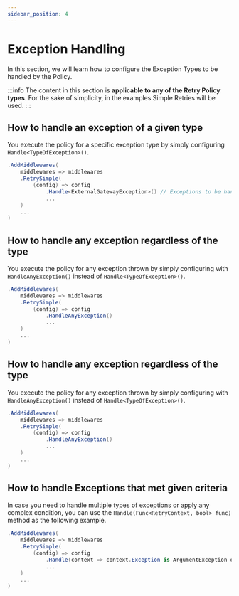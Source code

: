 ```yaml
---
sidebar_position: 4
---
```


# Exception Handling

In this section, we will learn how to configure the Exception Types to be handled by the Policy.

:::info
The content in this section is **applicable to any of the Retry Policy types**. 
For the sake of simplicity, in the examples Simple Retries will be used.
:::


## How to handle an exception of a given type

You execute the policy for a specific exception type by simply configuring `Handle<TypeOfException>()`.

```csharp
.AddMiddlewares(
    middlewares => middlewares
    .RetrySimple(
        (config) => config
            .Handle<ExternalGatewayException>() // Exceptions to be handled
            ...
    )
    ...
)
```


## How to handle any exception regardless of the type

You execute the policy for any exception thrown by simply configuring with `HandleAnyException()` instead of `Handle<TypeOfException>()`.


```csharp
.AddMiddlewares(
    middlewares => middlewares
    .RetrySimple(
        (config) => config
            .HandleAnyException()
            ...
    )
    ...
)
```


## How to handle any exception regardless of the type

You execute the policy for any exception thrown by simply configuring with `HandleAnyException()` instead of `Handle<TypeOfException>()`.


```csharp
.AddMiddlewares(
    middlewares => middlewares
    .RetrySimple(
        (config) => config
            .HandleAnyException()
            ...
    )
    ...
)
```

## How to handle Exceptions that met given criteria

In case you need to handle multiple types of exceptions or apply any complex condition, you can use the `Handle(Func<RetryContext, bool> func)` method as the following example.

```csharp
.AddMiddlewares(
    middlewares => middlewares
    .RetrySimple(
        (config) => config
            .Handle(context => context.Exception is ArgumentException or ArgumentNullException)
            ...
    )
    ...
)

```
